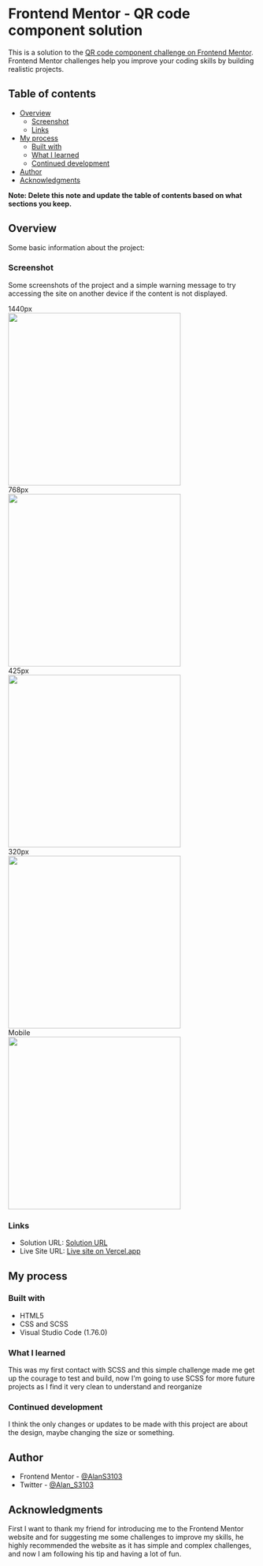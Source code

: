 # Frontend Mentor - QR code component solution

This is a solution to the [QR code component challenge on Frontend Mentor](https://www.frontendmentor.io/challenges/qr-code-component-iux_sIO_H). Frontend Mentor challenges help you improve your coding skills by building realistic projects. 

## Table of contents

- [Overview](#overview)
  - [Screenshot](#screenshot)
  - [Links](#links)
- [My process](#my-process)
  - [Built with](#built-with)
  - [What I learned](#what-i-learned)
  - [Continued development](#continued-development)
- [Author](#author)
- [Acknowledgments](#acknowledgments)

**Note: Delete this note and update the table of contents based on what sections you keep.**

## Overview
Some basic information about the project:


### Screenshot
Some screenshots of the project and a simple warning message to try accessing the site on another device if the content is not displayed.

1440px <br> <img src="design/solution_screenshots/a-1440px_screenshot.png" width="350"><br>
768px<br> <img src="design/solution_screenshots/b-768px_screenshot.png" width="350"><br>
425px<br> <img src="design/solution_screenshots/c-425px_screenshot.png" width="350"><br>
320px<br> <img src="design/solution_screenshots/d-320px_screenshot.png" width="350"><br>
Mobile<br> <img src="design/solution_screenshots/mobile_screenshot.jpg" width="350"><br>


### Links

- Solution URL: [Solution URL](https://your-solution-url.com)
- Live Site URL: [Live site on Vercel.app](https://alan-qr-code-frontend-mentor.vercel.app)

## My process

### Built with

- HTML5
- CSS and SCSS
- Visual Studio Code (1.76.0)

### What I learned

This was my first contact with SCSS and this simple challenge made me get up the courage to test and build, now I'm going to use SCSS for more future projects as I find it very clean to understand and reorganize

### Continued development

I think the only changes or updates to be made with this project are about the design, maybe changing the size or something.

## Author

- Frontend Mentor - [@AlanS3103](https://www.frontendmentor.io/profile/AlanS3103)
- Twitter - [@Alan_S3103](https://www.twitter.com/Alan_S3103)

## Acknowledgments

First I want to thank my friend for introducing me to the Frontend Mentor website and for suggesting me some challenges to improve my skills, he highly recommended the website as it has simple and complex challenges, and now I am following his tip and having a lot of fun.
